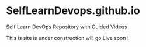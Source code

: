 # SelfLearnDevops.github.io
Self Learn DevOps Repository with Guided Videos

This is site is under construction will go Live soon !

